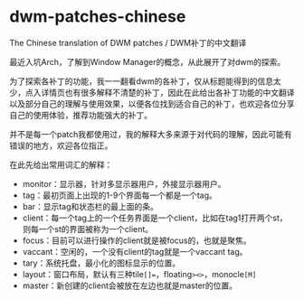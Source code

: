 # dwm-patches-chinese
The Chinese translation of DWM patches / DWM补丁的中文翻译

最近入坑Arch，了解到Window Manager的概念，从此展开了对dwm的探索。

为了探索各补丁的功能，我一一翻看dwm的各补丁，仅从标题能得到的信息太少，点入详情页也有很多解释不清楚的补丁，因此在此给出各补丁功能的中文翻译以及部分自己的理解与使用效果，以便各位找到适合自己的补丁，也欢迎各位分享自己的使用体验，推荐功能强大的补丁。

并不是每一个patch我都使用过，我的解释大多来源于对代码的理解，因此可能有错误的地方，欢迎各位指正。

在此先给出常用词汇的解释：
- monitor：显示器，针对多显示器用户，外接显示器用户。
- tag：最初页面上出现的1-9个界面每一个都是一个tag。
- bar：显示tag和状态栏的最上面的条。
- client：每一个tag上的一个任务界面是一个client，比如在tag1打开两个st，则每一个st的界面被称为一个client。
- focus：目前可以进行操作的client就是被focus的，也就是聚焦。
- vaccant：空闲的，一个没有client的tag就是一个vaccant tag。
- tary：系统托盘，最小化的图标显示的位置。
- layout：窗口布局，默认有三种tile`[]=`，floating`><>`，monocle`[M]`
- master：新创建的client会被放在左边也就是master的位置。
